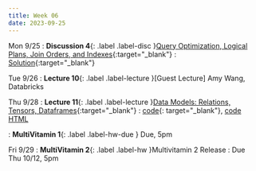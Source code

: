 ```yaml
---
title: Week 06
date: 2023-09-25
---
```


Mon 9/25
: **Discussion 4**{: .label .label-disc }[Query Optimization, Logical Plans, Join Orders, and Indexes](https://drive.google.com/file/d/1TMxx7AIe9NhfmdTkBoraTbz8USnxNjxm/view?usp=drive_link){:target="\_blank"}
  : [Solution](https://drive.google.com/file/d/1pWwh2JGbDyv1HF7tLHZOe2IYJS8ZWrUT/view?usp=drive_link){:target="\_blank"}

Tue 9/26
: **Lecture 10**{: .label .label-lecture }\[Guest Lecture\] Amy Wang, Databricks

Thu 9/28
: **Lecture 11**{: .label .label-lecture }[Data Models: Relations, Tensors, Dataframes](https://docs.google.com/presentation/d/1D5bIaZsb8ecd6LAWirlHhUUojZKytvL7T41Zwq6Hrg0/edit?usp=sharing){:target="\_blank"}
  : [code](https://data101.datahub.berkeley.edu/hub/user-redirect/git-pull?repo=https%3A%2F%2Fgithub.com%2Fcal-data-eng%2Ffa23-materials&urlpath=lab%2Ftree%2Ffa23-materials%2Flecture%2Flec11%2Flec11.ipynb&branch=main){: target="\_blank"}, [code HTML](../../resources/assets/lectures/lec11/lec11.html)

: **MultiVitamin 1**{: .label .label-hw-due } Due, 5pm

Fri 9/29
: **MultiVitamin 2**{: .label .label-hw }Multivitamin 2 Release
  : Due Thu 10/12, 5pm
